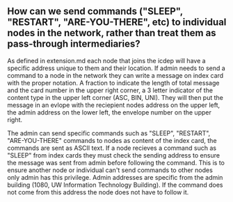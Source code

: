 ## How can we send commands ("SLEEP", "RESTART", "ARE-YOU-THERE", etc) to individual nodes in the network, rather than treat them as pass-through intermediaries?

As defined in extension.md each node that joins the icdep will have a specific address unique to them and their location. If admin needs to send a command to a node in the network they can write a message on index card with the proper notation. A fraction to indicate the length of total message and the card number in the upper right corner, a 3 letter indicator of the content type in the upper left corner (ASC, BIN, UNI). They will then put the message in an evlope with the reciepient nodes address on the upper left, the admin address on the lower left, the envelope number on the upper right. 

The admin can send specific commands such as "SLEEP", "RESTART", "ARE-YOU-THERE" commands to nodes as content of the index card, the commands are sent as ASCII text. If a node recieves a command such as "SLEEP" from index cards they must check the sending address to ensure the message was sent from admin before following the command. This is to ensure another node or individual can't send commands to other nodes only admin has this privilege. Admin addresses are specific from the admin building (1080, UW Information Technology Building). If the command does not come from this address the node does not have to follow it.
